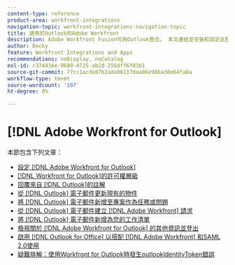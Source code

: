 ```yaml
---
content-type: reference
product-area: workfront-integrations
navigation-topic: workfront-integrations-navigation-topic
title: 適用於Outlook的Adobe Workfront
description: Adobe Workfront Fusion可與Outlook整合。 本文連結至安裝和設定此整合的說明，以及如何在日常工作中使用它。
author: Becky
feature: Workfront Integrations and Apps
recommendations: noDisplay, noCatalog
exl-id: c374416e-9680-4725-ab2d-256dff6f03b1
source-git-commit: 77cc1acde87b2ada96117daa06e98ba38e64fa8a
workflow-type: tm+mt
source-wordcount: '107'
ht-degree: 0%

---
```


# [!DNL Adobe Workfront for Outlook]

本節包含下列文章：

* [設定 [!DNL Adobe Workfront for Outlook]](../../workfront-integrations-and-apps/using-workfront-with-outlook/set-up-workfront-for-outlook.md)
* [ [!DNL Workfront for Outlook]的許可權層級](../../workfront-integrations-and-apps/using-workfront-with-outlook/permissions-in-workfront-for-outlook.md)
* [回覆來自 [!DNL Outlook]的註解](../../workfront-integrations-and-apps/using-workfront-with-outlook/reply-to-a-comment-from-outlook.md)
* [從 [!DNL Outlook] 電子郵件更新現有的物件](../../workfront-integrations-and-apps/using-workfront-with-outlook/update-an-existing-object-from-an-outlook-email.md)
* [將 [!DNL Outlook] 電子郵件新增至專案作為任務或問題](../../workfront-integrations-and-apps/using-workfront-with-outlook/add-outlook-email-to-project-as-task-or-issue.md)
* [從 [!DNL Outlook] 電子郵件建立 [!DNL Adobe Workfront] 請求](../../workfront-integrations-and-apps/using-workfront-with-outlook/create-a-wf-request-from-an-outlook-email.md)
* [將 [!DNL Outlook] 電子郵件新增為您的工作清單](../../workfront-integrations-and-apps/using-workfront-with-outlook/add-outlook-email-as-task-to-your-work-list.md)
* [檢視關於 [!DNL Adobe Workfront for Outlook] 的其他資訊並登出](../../workfront-integrations-and-apps/using-workfront-with-outlook/view-additional-infor-wf-outlook-and-log-out.md)
* [啟用 [!DNL Outlook for Office] 以搭配 [!DNL Adobe Workfront] 和SAML 2.0使用](../../workfront-integrations-and-apps/using-workfront-with-outlook/enable-outlook-for-office-for-use-with-wf-and-saml-2.md)
* [疑難排解：使用Workfront for Outlook時發生outlookIdentityToken錯誤](/help/quicksilver/workfront-integrations-and-apps/using-workfront-with-outlook/troubleshooting-outlookidentitytoken-error.md)

